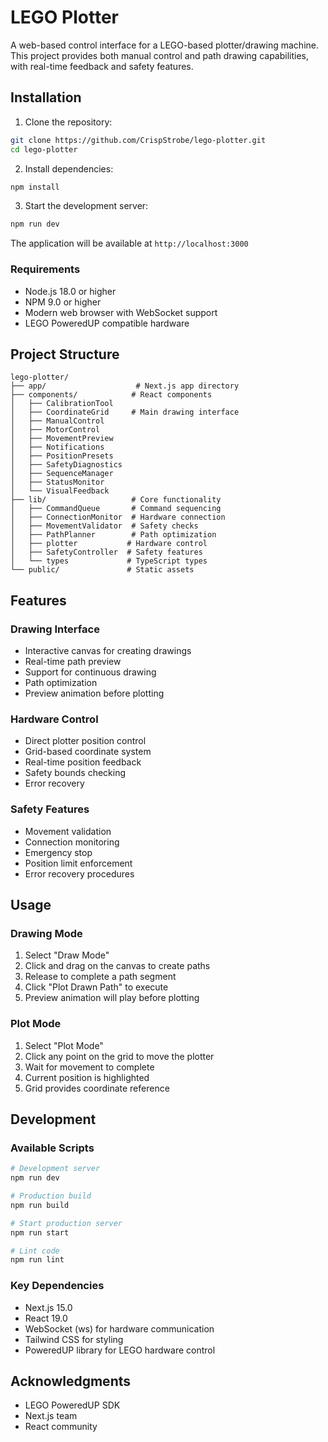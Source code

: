 # LEGO Plotter

A web-based control interface for a LEGO-based plotter/drawing machine. This project provides both manual control and path drawing capabilities, with real-time feedback and safety features.

## Installation

1. Clone the repository:
```bash
git clone https://github.com/CrispStrobe/lego-plotter.git
cd lego-plotter
```

2. Install dependencies:
```bash
npm install
```

3. Start the development server:
```bash
npm run dev
```

The application will be available at `http://localhost:3000`

### Requirements

- Node.js 18.0 or higher
- NPM 9.0 or higher
- Modern web browser with WebSocket support
- LEGO PoweredUP compatible hardware

## Project Structure

```
lego-plotter/
├── app/                    # Next.js app directory
├── components/            # React components
│   ├── CalibrationTool
│   ├── CoordinateGrid     # Main drawing interface
│   ├── ManualControl
│   ├── MotorControl
│   ├── MovementPreview
│   ├── Notifications
│   ├── PositionPresets
│   ├── SafetyDiagnostics
│   ├── SequenceManager
│   ├── StatusMonitor
│   └── VisualFeedback
├── lib/                   # Core functionality
│   ├── CommandQueue       # Command sequencing
│   ├── ConnectionMonitor  # Hardware connection
│   ├── MovementValidator  # Safety checks
│   ├── PathPlanner        # Path optimization
│   ├── plotter           # Hardware control
│   ├── SafetyController  # Safety features
│   └── types             # TypeScript types
└── public/               # Static assets
```

## Features

### Drawing Interface
- Interactive canvas for creating drawings
- Real-time path preview
- Support for continuous drawing
- Path optimization
- Preview animation before plotting

### Hardware Control
- Direct plotter position control
- Grid-based coordinate system
- Real-time position feedback
- Safety bounds checking
- Error recovery

### Safety Features
- Movement validation
- Connection monitoring
- Emergency stop
- Position limit enforcement
- Error recovery procedures

## Usage

### Drawing Mode
1. Select "Draw Mode"
2. Click and drag on the canvas to create paths
3. Release to complete a path segment
4. Click "Plot Drawn Path" to execute
5. Preview animation will play before plotting

### Plot Mode
1. Select "Plot Mode"
2. Click any point on the grid to move the plotter
3. Wait for movement to complete
4. Current position is highlighted
5. Grid provides coordinate reference

## Development

### Available Scripts

```bash
# Development server
npm run dev

# Production build
npm run build

# Start production server
npm run start

# Lint code
npm run lint
```

### Key Dependencies

- Next.js 15.0
- React 19.0
- WebSocket (ws) for hardware communication
- Tailwind CSS for styling
- PoweredUP library for LEGO hardware control

## Acknowledgments

- LEGO PoweredUP SDK
- Next.js team
- React community
